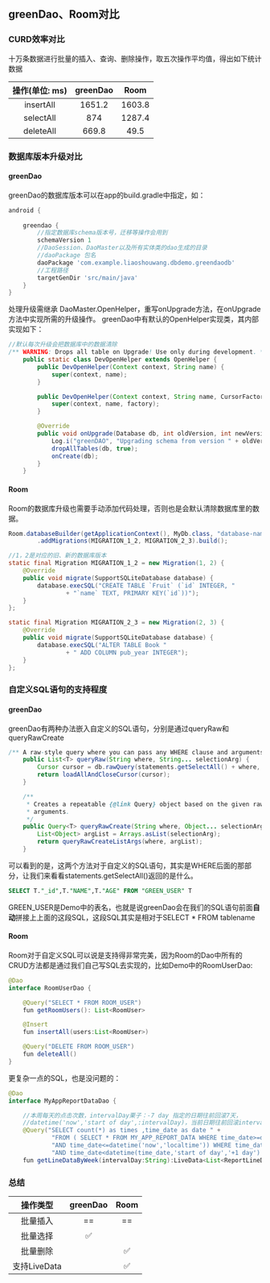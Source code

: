 ## greenDao、Room对比

### CURD效率对比

十万条数据进行批量的插入、查询、删除操作，取五次操作平均值，得出如下统计数据

操作(单位: ms)|greenDao|Room
:-:|:-:|:-:
insertAll|1651.2|1603.8
selectAll|874|1287.4
deleteAll|669.8|49.5

### 数据库版本升级对比

#### greenDao

greenDao的数据库版本可以在app的build.gradle中指定，如：

```groovy
android {
 
    greendao {
        //指定数据库schema版本号，迁移等操作会用到
        schemaVersion 1
        //DaoSession、DaoMaster以及所有实体类的dao生成的目录
        //daoPackage 包名
        daoPackage 'com.example.liaoshouwang.dbdemo.greendaodb'
        //工程路径
        targetGenDir 'src/main/java'
    }
}
```

处理升级需继承 DaoMaster.OpenHelper，重写onUpgrade方法，在onUpgrade方法中实现所需的升级操作。 greenDao中有默认的OpenHelper实现类，其内部实现如下：

```java
//默认每次升级会把数据库中的数据清除
/** WARNING: Drops all table on Upgrade! Use only during development. */
    public static class DevOpenHelper extends OpenHelper {
        public DevOpenHelper(Context context, String name) {
            super(context, name);
        }

        public DevOpenHelper(Context context, String name, CursorFactory factory) {
            super(context, name, factory);
        }

        @Override
        public void onUpgrade(Database db, int oldVersion, int newVersion) {
            Log.i("greenDAO", "Upgrading schema from version " + oldVersion + " to " + newVersion + " by dropping all tables");
            dropAllTables(db, true);
            onCreate(db);
        }
    }
```

#### Room

Room的数据库升级也需要手动添加代码处理，否则也是会默认清除数据库里的数据。

```java
Room.databaseBuilder(getApplicationContext(), MyDb.class, "database-name")
        .addMigrations(MIGRATION_1_2, MIGRATION_2_3).build();

//1，2是对应的旧、新的数据库版本
static final Migration MIGRATION_1_2 = new Migration(1, 2) {
    @Override
    public void migrate(SupportSQLiteDatabase database) {
        database.execSQL("CREATE TABLE `Fruit` (`id` INTEGER, "
                + "`name` TEXT, PRIMARY KEY(`id`))");
    }
};

static final Migration MIGRATION_2_3 = new Migration(2, 3) {
    @Override
    public void migrate(SupportSQLiteDatabase database) {
        database.execSQL("ALTER TABLE Book "
                + " ADD COLUMN pub_year INTEGER");
    }
};
```

### 自定义SQL语句的支持程度

#### greenDao

greenDao有两种办法嵌入自定义的SQL语句，分别是通过queryRaw和queryRawCreate

```java
/** A raw-style query where you can pass any WHERE clause and arguments. */
    public List<T> queryRaw(String where, String... selectionArg) {
        Cursor cursor = db.rawQuery(statements.getSelectAll() + where, selectionArg);
        return loadAllAndCloseCursor(cursor);
    }

    /**
     * Creates a repeatable {@link Query} object based on the given raw SQL where you can pass any WHERE clause and
     * arguments.
     */
    public Query<T> queryRawCreate(String where, Object... selectionArg) {
        List<Object> argList = Arrays.asList(selectionArg);
        return queryRawCreateListArgs(where, argList);
    }
```

可以看到的是，这两个方法对于自定义的SQL语句，其实是WHERE后面的那部分，让我们来看看statements.getSelectAll()返回的是什么。

```sql
SELECT T."_id",T."NAME",T."AGE" FROM "GREEN_USER" T 
```

GREEN_USER是Demo中的表名，也就是说greenDao会在我们的SQL语句前面**自动**拼接上上面的这段SQL，这段SQL其实是相对于SELECT * FROM tablename

#### Room

Room对于自定义SQL可以说是支持得非常完美，因为Room的Dao中所有的CRUD方法都是通过我们自己写SQL去实现的，比如Demo中的RoomUserDao:

```java
@Dao
interface RoomUserDao {

    @Query("SELECT * FROM ROOM_USER")
    fun getRoomUsers(): List<RoomUser>

    @Insert
    fun insertAll(users:List<RoomUser>)

    @Query("DELETE FROM ROOM_USER")
    fun deleteAll()
}
```

更复杂一点的SQL，也是没问题的：

```java
@Dao
interface MyAppReportDataDao {

    //本周每天的点击次数，intervalDay栗子：-7 day 指定的日期往前回滚7天，
    //datetime('now','start of day',:intervalDay)，当前日期往前回滚intervalDay天
    @Query("SELECT count(*) as times ,time_date as date " +
            "FROM ( SELECT * FROM MY_APP_REPORT_DATA WHERE time_date>=datetime('now','start of day',:intervalDay) " +
            "AND time_date<=datetime('now','localtime')) WHERE time_date>=datetime(time_date,'start of day','+0 day') " +
            "AND time_date<datetime(time_date,'start of day','+1 day') group by date(time_date)")
    fun getLineDataByWeek(intervalDay:String):LiveData<List<ReportLineData>>
```

### 总结

操作类型|greenDao|Room
:-:|:-:|:-:
批量插入|==|==
批量选择|✅|
批量删除||✅
支持LiveData||✅